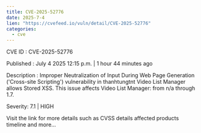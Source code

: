 ```yaml
--- 
title: CVE-2025-52776
date: 2025-7-4
lien: "https://cvefeed.io/vuln/detail/CVE-2025-52776"
categories:
  - cve
---
```


CVE ID : CVE-2025-52776

Published :  July 4
2025
12:15 p.m. | 1 hour
44 minutes ago

Description : Improper Neutralization of Input During Web Page Generation ('Cross-site Scripting') vulnerability in thanhtungtnt Video List Manager allows Stored XSS. This issue affects Video List Manager: from n/a through 1.7.

Severity: 7.1 | HIGH

Visit the link for more details
such as CVSS details
affected products
timeline
and more...
